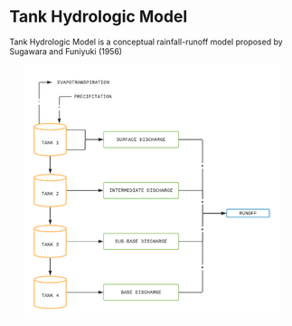 # Tank Hydrologic Model

Tank Hydrologic Model is a conceptual rainfall-runoff model proposed by Sugawara and Funiyuki (1956)

<p align="center">
<img align="center" height="450px"  src="images/ModelDiagram.png" >
</p>


